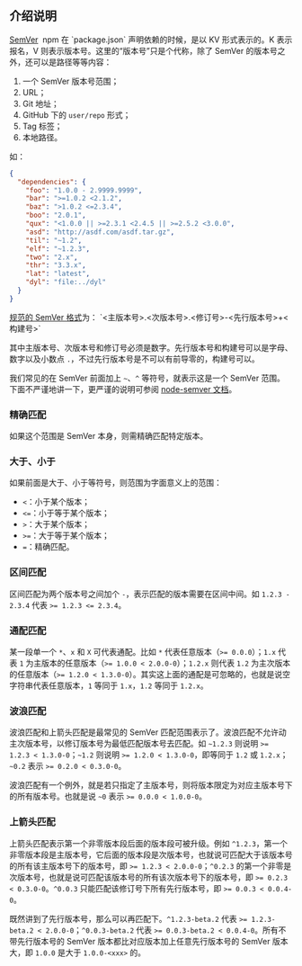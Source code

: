 ## 介绍说明

[SemVer](https://link.juejin.cn/?target=https%3A%2F%2Fsemver.org%2F "https://semver.org/") 
npm 在 `package.json` 声明依赖的时候，是以 KV 形式表示的。K 表示报名，V 则表示版本号。这里的“版本号”只是个代称，除了 SemVer 的版本号之外，还可以是路径等等内容：

1.  一个 SemVer 版本号范围；
2.  URL；
3.  Git 地址；
4.  GitHub 下的 `user/repo` 形式；
5.  Tag 标签；
6.  本地路径。

如：

```json
{
  "dependencies": {
    "foo": "1.0.0 - 2.9999.9999",
    "bar": ">=1.0.2 <2.1.2",
    "baz": ">1.0.2 <=2.3.4",
    "boo": "2.0.1",
    "qux": "<1.0.0 || >=2.3.1 <2.4.5 || >=2.5.2 <3.0.0",
    "asd": "http://asdf.com/asdf.tar.gz",
    "til": "~1.2",
    "elf": "~1.2.3",
    "two": "2.x",
    "thr": "3.3.x",
    "lat": "latest",
    "dyl": "file:../dyl"
  }
}
```

[规范的 SemVer 格式](https://link.juejin.cn/?target=https%3A%2F%2Fsemver.org%2F%23backusnaur-form-grammar-for-valid-semver-versions "https://semver.org/#backusnaur-form-grammar-for-valid-semver-versions")为：
`<主版本号>.<次版本号>.<修订号>-<先行版本号>+<构建号>`

其中主版本号、次版本号和修订号必须是数字。先行版本号和构建号可以是字母、数字以及小数点 `.`，不过先行版本号是不可以有前导零的，构建号可以。

我们常见的在 SemVer 前面加上 `~`、`^` 等符号，就表示这是一个 SemVer 范围。下面不严谨地讲一下，更严谨的说明可参阅 [node-semver 文档](https://link.juejin.cn/?target=https%3A%2F%2Fgithub.com%2Fnpm%2Fnode-semver%23advanced-range-syntax "https://github.com/npm/node-semver#advanced-range-syntax")。

### 精确匹配

如果这个范围是 SemVer 本身，则需精确匹配特定版本。

### 大于、小于

如果前面是大于、小于等符号，则范围为字面意义上的范围：

-   `<`：小于某个版本；
-   `<=`：小于等于某个版本；
-   `>`：大于某个版本；
-   `>=`：大于等于某个版本；
-   `=`：精确匹配。

### 区间匹配

区间匹配为两个版本号之间加个 `-`，表示匹配的版本需要在区间中间。如 `1.2.3 - 2.3.4` 代表 `>= 1.2.3 <= 2.3.4`。

### 通配匹配

某一段单一个 `*`、`x` 和 `X` 可代表通配。比如 `*` 代表任意版本（`>= 0.0.0`）；`1.x` 代表 `1` 为主版本的任意版本（`>= 1.0.0 < 2.0.0-0`）；`1.2.x` 则代表 `1.2` 为主次版本的任意版本（`>= 1.2.0 < 1.3.0-0`）。其实这上面的通配是可忽略的，也就是说空字符串代表任意版本，`1` 等同于 `1.x`，`1.2` 等同于 `1.2.x`。

### 波浪匹配

波浪匹配和上箭头匹配是最常见的 SemVer 匹配范围表示了。波浪匹配不允许动主次版本号，以修订版本号为最低匹配版本号去匹配。如 `~1.2.3` 则说明 `>= 1.2.3 < 1.3.0-0`；`~1.2` 则说明 `>= 1.2.0 < 1.3.0-0`，即等同于 `1.2` 或 `1.2.x`；`~0.2` 表示 `>= 0.2.0 < 0.3.0-0`。

波浪匹配有一个例外，就是若只指定了主版本号，则将版本限定为对应主版本号下的所有版本号。也就是说 `~0` 表示 `>= 0.0.0 < 1.0.0-0`。

### 上箭头匹配

上箭头匹配表示第一个非零版本段后面的版本段可被升级。例如 `^1.2.3`，第一个非零版本段是主版本号，它后面的版本段是次版本号，也就说可匹配大于该版本号的所有该主版本号下的版本号，即 `>= 1.2.3 < 2.0.0-0`；`^0.2.3` 的第一个非零是次版本号，也就是说可匹配该版本号的所有该次版本号下的版本号，即 `>= 0.2.3 < 0.3.0-0`。`^0.0.3` 只能匹配该修订号下所有先行版本号，即 `>= 0.0.3 < 0.0.4-0`。

既然讲到了先行版本号，那么可以再匹配下。`^1.2.3-beta.2` 代表 `>= 1.2.3-beta.2 < 2.0.0-0`；`^0.0.3-beta.2` 代表 `>= 0.0.3-beta.2 < 0.0.4-0`。所有不带先行版本号的 SemVer 版本都比对应版本加上任意先行版本号的 SemVer 版本大，即 `1.0.0` 是大于 `1.0.0-<xxx>` 的。